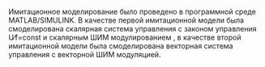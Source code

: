 Имитационное моделирование было проведено в программной среде MATLAB/SIMULINK. В качестве первой имитационной модели была смоделирована скалярная система управления с законом управления U⁄f=const и скалярным ШИМ модулированием , в качестве второй имитационной модели была смоделирована векторная система управления с векторной ШИМ модуляцией.

